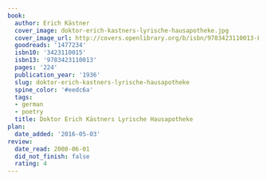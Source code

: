 ```yaml
---
book:
  author: Erich Kästner
  cover_image: doktor-erich-kastners-lyrische-hausapotheke.jpg
  cover_image_url: http://covers.openlibrary.org/b/isbn/9783423110013-L.jpg
  goodreads: '1477234'
  isbn10: '3423110015'
  isbn13: '9783423110013'
  pages: '224'
  publication_year: '1936'
  slug: doktor-erich-kastners-lyrische-hausapotheke
  spine_color: '#eedc6a'
  tags:
  - german
  - poetry
  title: Doktor Erich Kästners Lyrische Hausapotheke
plan:
  date_added: '2016-05-03'
review:
  date_read: 2008-06-01
  did_not_finish: false
  rating: 4
---
```

